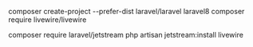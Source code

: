 composer create-project --prefer-dist laravel/laravel laravel8
composer require livewire/livewire

composer require laravel/jetstream
php artisan jetstream:install livewire